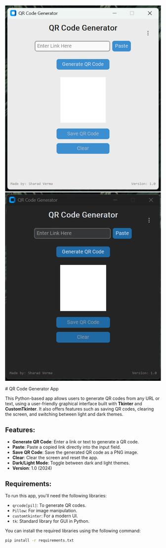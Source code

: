 
<p float="left">
  
  ![App Screenshot 1](Image.png)
  ![App Screenshot 2](Image2.png)
</p>
# QR Code Generator App

This Python-based app allows users to generate QR codes from any URL or text, using a user-friendly graphical interface built with **Tkinter** and **CustomTkinter**. It also offers features such as saving QR codes, clearing the screen, and switching between light and dark themes.

## Features:
- **Generate QR Code**: Enter a link or text to generate a QR code.
- **Paste**: Paste a copied link directly into the input field.
- **Save QR Code**: Save the generated QR code as a PNG image.
- **Clear**: Clear the screen and reset the app.
- **Dark/Light Mode**: Toggle between dark and light themes.
- **Version**: 1.0 (2024)

## Requirements:
To run this app, you'll need the following libraries:

- `qrcode[pil]`: To generate QR codes.
- `Pillow`: For image manipulation.
- `customtkinter`: For a modern UI.
- `tk`: Standard library for GUI in Python.

You can install the required libraries using the following command:

```bash
pip install -r requirements.txt
